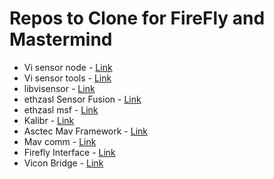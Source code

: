 # Repos to Clone for FireFly and Mastermind

* Vi sensor node 			- [Link](https://github.com/rpng/firefly)
* Vi sensor tools			- [Link](https://github.com/skybotix/visensor_tools)
* libvisensor 				- [Link](https://github.com/ethz-asl/libvisensor)
* ethzasl Sensor Fusion		- [Link](https://github.com/ethz-asl/ethzasl_sensor_fusion)
* ethzasl msf				- [Link](https://github.com/ethz-asl/ethzasl_msf)
* Kalibr					- [Link](https://github.com/ethz-asl/kalibr)
* Asctec Mav Framework		- [Link](https://github.com/ethz-asl/asctec_mav_framework)
* Mav comm					- [Link](https://github.com/ethz-asl/mav_comm)
* Firefly Interface			- [Link](https://github.com/skybotix/firefly-interface)
* Vicon Bridge				- [Link](https://github.com/ethz-asl/vicon_bridge)